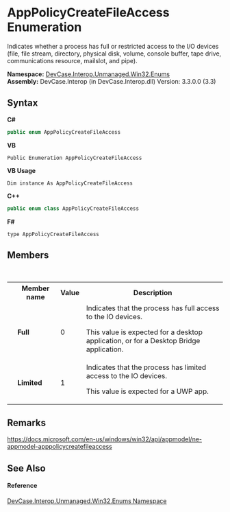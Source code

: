 # AppPolicyCreateFileAccess Enumeration
 

Indicates whether a process has full or restricted access to the I/O devices (file, file stream, directory, physical disk, volume, console buffer, tape drive, communications resource, mailslot, and pipe).

**Namespace:**&nbsp;<a href="N_DevCase_Interop_Unmanaged_Win32_Enums">DevCase.Interop.Unmanaged.Win32.Enums</a><br />**Assembly:**&nbsp;DevCase.Interop (in DevCase.Interop.dll) Version: 3.3.0.0 (3.3)

## Syntax

**C#**<br />
``` C#
public enum AppPolicyCreateFileAccess
```

**VB**<br />
``` VB
Public Enumeration AppPolicyCreateFileAccess
```

**VB Usage**<br />
``` VB Usage
Dim instance As AppPolicyCreateFileAccess
```

**C++**<br />
``` C++
public enum class AppPolicyCreateFileAccess
```

**F#**<br />
``` F#
type AppPolicyCreateFileAccess
```


## Members
&nbsp;<table><tr><th></th><th>Member name</th><th>Value</th><th>Description</th></tr><tr><td /><td target="F:DevCase.Interop.Unmanaged.Win32.Enums.AppPolicyCreateFileAccess.Full">**Full**</td><td>0</td><td>Indicates that the process has full access to the IO devices. 

 This value is expected for a desktop application, or for a Desktop Bridge application.</td></tr><tr><td /><td target="F:DevCase.Interop.Unmanaged.Win32.Enums.AppPolicyCreateFileAccess.Limited">**Limited**</td><td>1</td><td>Indicates that the process has limited access to the IO devices. 

 This value is expected for a UWP app.</td></tr></table>

## Remarks
<a href="https://docs.microsoft.com/en-us/windows/win32/api/appmodel/ne-appmodel-apppolicycreatefileaccess" target="_blank">https://docs.microsoft.com/en-us/windows/win32/api/appmodel/ne-appmodel-apppolicycreatefileaccess</a>

## See Also


#### Reference
<a href="N_DevCase_Interop_Unmanaged_Win32_Enums">DevCase.Interop.Unmanaged.Win32.Enums Namespace</a><br />